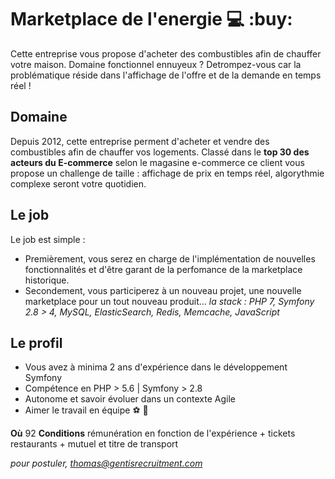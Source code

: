 # Marketplace de l'energie :computer: :buy: #

Cette entreprise vous propose d'acheter des combustibles afin de chauffer votre maison. Domaine fonctionnel ennuyeux ? Detrompez-vous car la problématique réside dans l'affichage de l'offre et de la demande en temps réel ! 


## Domaine ##

 Depuis 2012, cette entreprise perment d'acheter et vendre des combustibles afin de chauffer vos logements. Classé dans le **top 30 des acteurs du E-commerce** selon le magasine e-commerce ce client vous propose un challenge de taille : affichage de prix en temps réel, algorythmie complexe seront votre quotidien.

## Le job ##

 Le job est simple : 
 * Premièrement, vous serez en charge de l'implémentation de nouvelles fonctionnalités et d'être garant de la perfomance de la marketplace historique.
 * Secondement, vous participerez à un nouveau projet, une nouvelle marketplace pour un tout nouveau produit...
 *la stack : PHP 7, Symfony 2.8 > 4, MySQL, ElasticSearch, Redis, Memcache, JavaScript*
 
 ## Le profil ## 
 
 * Vous avez à minima 2 ans d'expérience dans le développement Symfony 
 * Compétence en PHP > 5.6 | Symfony > 2.8
 * Autonome et savoir évoluer dans un contexte Agile
 * Aimer le travail en équipe :soccer: :bowling:
 
 **Où** 92 
 **Conditions** rémunération en fonction de l'expérience + tickets restaurants + mutuel et titre de transport
 
*pour postuler, thomas@gentisrecruitment.com*
 
